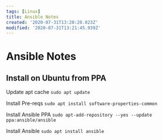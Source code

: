 ```yaml
---
tags: [Linux]
title: Ansible Notes
created: '2020-07-31T13:20:20.023Z'
modified: '2020-07-31T13:21:45.939Z'
---
```


# Ansible Notes

## Install on Ubuntu from PPA

Update apt cache
`sudo apt update`

Install Pre-reqs
`sudo apt install software-properties-common`

Install Ansible PPA
`sudo apt-add-repository --yes --update ppa:ansible/ansible`

Install Ansible
`sudo apt install ansible`
